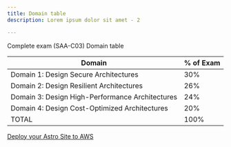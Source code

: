 ```yaml
---
title: Domain table
description: Lorem ipsum dolor sit amet - 2

---
```


Complete exam (SAA-C03) Domain table

| Domain                                          | % of Exam |
| ----------------------------------------------- | --------- |
| Domain 1: Design Secure Architectures           | 30%       |
| Domain 2: Design Resilient Architectures        | 26%       |
| Domain 3: Design High-Performance Architectures | 24%       |
| Domain 4: Design Cost-Optimized Architectures   | 20%       |
| TOTAL                                           | 100%      |

[Deploy your Astro Site to AWS](https://docs.astro.build/en/guides/deploy/aws/)
